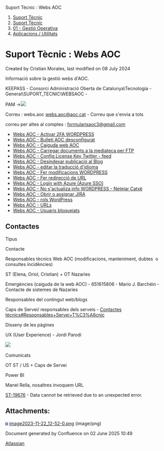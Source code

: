 Suport Tècnic : Webs AOC  

1.  [Suport Tècnic](index.html)
2.  [Suport Tècnic](13893782.html)
3.  [01 - Gestió Operativa](26313391.html)
4.  [Aplicacions / Utilitats](41517088.html)

Suport Tècnic : Webs AOC
========================

Created by Cristian Morales, last modified on 08 July 2024

Informació sobre la gestió webs d'AOC.

KEEPASS - Consorci Administració Oberta de Catalunya\\Tecnologia - General\\SUPORT\_TECNIC\\WEBSAOC -

PAM ->![](attachments/81856274/100008423.png)

Correu : webs.aoc <webs.aoc@aoc.cat> - Correu que s'envia a tots 

correu per altes al comptes : [formularisaoc3@gmail.com](mailto:formularisaoc3@gmail.com)

*   [Webs AOC - Activar 2FA WORDPRESS](/display/SII/Webs+AOC+-+Activar+2FA+WORDPRESS "Webs AOC - Activar 2FA WORDPRESS")
*   [Webs AOC - Bulletí AOC desconfigurat](/pages/viewpage.action?pageId=100008259 "Webs AOC - Bulletí AOC desconfigurat")
*   [Webs AOC - Caiguda web AOC](/display/SII/Webs+AOC+-+Caiguda+web+AOC "Webs AOC - Caiguda web AOC")
*   [Webs AOC - Carregar documents a la mediateca per FTP](/display/SII/Webs+AOC+-+Carregar+documents+a+la+mediateca+per+FTP "Webs AOC - Carregar documents a la mediateca per FTP")
*   [Webs AOC - Config License Key Twitter - feed](/display/SII/Webs+AOC+-+Config+License+Key+Twitter+-+feed "Webs AOC - Config License Key Twitter - feed")
*   [Webs AOC - Desindexar publicació al Blog](/pages/viewpage.action?pageId=100007977 "Webs AOC - Desindexar publicació al Blog")
*   [Webs AOC - editar la traducció d'idioma](/pages/viewpage.action?pageId=118555158 "Webs AOC - editar la traducció d'idioma")
*   [Webs AOC - Fer modificacions WORDPRESS](/display/SII/Webs+AOC+-+Fer+modificacions+WORDPRESS "Webs AOC - Fer modificacions WORDPRESS")
*   [Webs AOC - Fer redirecció de URL](/pages/viewpage.action?pageId=93356900 "Webs AOC - Fer redirecció de URL")
*   [Webs AOC - Login with Azure (Azure SSO)](/pages/viewpage.action?pageId=93356441 "Webs AOC - Login with Azure (Azure SSO)")
*   [Webs AOC - No s'actualiza info WORDPRESS - Netejar Catxè](/pages/viewpage.action?pageId=93356427 "Webs AOC - No s'actualiza info WORDPRESS - Netejar Catxè")
*   [Webs AOC - Obrir o assignar JIRA](/display/SII/Webs+AOC+-+Obrir+o+assignar+JIRA "Webs AOC - Obrir o assignar JIRA")
*   [Webs AOC - rols WordPress](/display/SII/Webs+AOC+-+rols+WordPress "Webs AOC - rols WordPress")
*   [Webs AOC - URLs](/display/SII/Webs+AOC+-+URLs "Webs AOC - URLs")
*   [Webs AOC - Usuaris bloquejats](/display/SII/Webs+AOC+-+Usuaris+bloquejats "Webs AOC - Usuaris bloquejats")

  

Contactes
---------

Tipus

Contacte

Responsables tècnics Web AOC (modificacions, manteniment, dubtes  o consultes incidències)

ST (Elena, Oriol, Cristian) + OT Nazaries

Emergències (caiguda de la web AOC) - 651615806 - Mario J. Barchéin - Contacte de sistemes de Nazaries

Responsables del contingut web/blogs

Caps de Servei/ responsables dels serveis - [Contactes tècnics#Responsables+Servei+T%C3%A8cnic](28704779.html#Contactestècnics-Responsables+Servei+T%C3%A8cnic)

Disseny de les pàgines

UX (User Experience) - Jordi Parodi

![](https://contacte.aoc.cat/secure/attachment/99907/99907_image-2023-06-29-09-33-18-587.png)

Comunicats 

OT ST / US + Caps de Servei

Power BI

Manel Rella, nosaltres invoquem URL

  

[ST-19676](https://contacte.aoc.cat/browse/ST-19676?src=confmacro) - Data cannot be retrieved due to an unexpected error.

Attachments:
------------

![](images/icons/bullet_blue.gif) [image2023-11-22\_12-52-0.png](attachments/81856274/100008423.png) (image/png)  

Document generated by Confluence on 02 June 2025 10:49

[Atlassian](http://www.atlassian.com/)